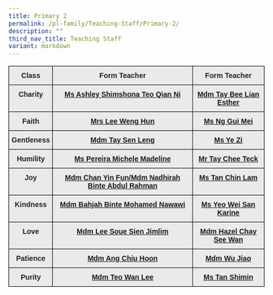 ```yaml
---
title: Primary 2
permalink: /pl-family/Teaching-Staff/Primary-2/
description: ""
third_nav_title: Teaching Staff
variant: markdown
---
```

<style type="text/css">
.tg  {border-collapse:collapse;border-spacing:0;}
.tg td{border-color:black;border-style:solid;border-width:1px;font-family:Arial, sans-serif;font-size:14px;
  overflow:hidden;padding:10px 5px;word-break:normal;}
.tg th{border-color:black;border-style:solid;border-width:1px;font-family:Arial, sans-serif;font-size:14px;
  font-weight:normal;overflow:hidden;padding:10px 5px;word-break:normal;}
.tg .tg-n4qt{background-color:#EAEAEA;color:#222;font-weight:bold;text-align:center;vertical-align:top}
.tg .tg-a7kh{background-color:#EAEAEA;color:#0857AE;font-weight:bold;text-align:center;vertical-align:top}
</style>
<table class="tg">
<thead>
  <tr>
    <th class="tg-n4qt">Class</th>
    <th class="tg-n4qt">Form Teacher</th>
    <th class="tg-n4qt">Form Teacher</th>
  </tr>
</thead>
<tbody>
  <tr>
    <td class="tg-n4qt">Charity</td>
    <td class="tg-a7kh"><a href="mailto:teo_qian_ni_ashley@moe.edu.sg">Ms Ashley Shimshona Teo Qian Ni<span style="font-weight:600;text-decoration:none;color:#0857AE"></span></a></td>
    <td class="tg-a7kh"><a href="mailto:tay_bee_lian_esther@moe.edu.sg">Mdm Tay Bee Lian Esther<span style="font-weight:600;text-decoration:none;color:#0857AE"></span></a></td>
  </tr>
  <tr>
    <td class="tg-n4qt">Faith</td>
    <td class="tg-a7kh"><a href="mailto:">Mrs Lee Weng Hun<span style="font-weight:600;text-decoration:none;color:#0857AE"> </span></a></td>
    <td class="tg-a7kh"><a href="mailto:ng_gui_mei@moe.edu.sg">Ms Ng Gui Mei<span style="font-weight:600;text-decoration:none;color:#0857AE"><span style="font-weight:600;text-decoration:none;color:#0857AE"></span></span></a></td>
  </tr>
  <tr>
    <td class="tg-n4qt">Gentleness</td>
    <td class="tg-a7kh"><a href="mailto:tay_sen_leng@moe.edu.sg">Mdm Tay Sen Leng<span style="font-weight:600;text-decoration:none;color:#0857AE"></span></a></td>
    <td class="tg-a7kh"><a href="mailto:ye_zi@moe.edu.sg">Ms Ye Zi<span style="font-weight:600;text-decoration:none;color:#0857AE"></span></a></td>
  </tr>
  <tr>
    <td class="tg-n4qt">Humility</td>
    <td class="tg-a7kh"><a href="mailto:pereira_michele_madeline@moe.edu.sg">Ms Pereira Michele Madeline<span style="font-weight:600;text-decoration:none;color:#0857AE"></span></a></td>
    <td class="tg-a7kh"><a href="mailto:tay_chee_teck@moe.edu.sg">Mr Tay Chee Teck<span style="font-weight:600;text-decoration:none;color:#0857AE"></span></a></td>
  </tr>
  <tr>
    <td class="tg-n4qt">Joy</td>
    <td class="tg-a7kh"><a href="mailto:">Mdm Chan Yin Fun/Mdm Nadhirah Binte Abdul Rahman<span style="font-weight:600;text-decoration:none;color:#0857AE"><span style="font-weight:600;text-decoration:none;color:#0857AE"></span></span></a></td>
    <td class="tg-a7kh"><a href="mailto:tan_chin_lam@moe.edu.sg">Ms Tan Chin Lam<span style="font-weight:600;text-decoration:none;color:#0857AE"></span></a></td>
  </tr>
  <tr>
    <td class="tg-n4qt">Kindness</td>
    <td class="tg-a7kh"><a href="mailto:bahjah_mohamed_nawawi@moe.edu.sg">Mdm Bahjah Binte Mohamed Nawawi<span style="font-weight:600;text-decoration:none;color:#0857AE"></span></a></td>
    <td class="tg-a7kh"><a href="mailto:yeo_wei_san_karine@moe.edu.sg">Ms Yeo Wei San Karine<span style="font-weight:600;text-decoration:none;color:#0857AE"></span></a></td>
  </tr>
  <tr>
    <td class="tg-n4qt">Love</td>
    <td class="tg-a7kh"><a href="mailto:lee_soue_sien_jimlim@moe.edu.sg">Mdm Lee Soue Sien Jimlim<span style="font-weight:600;text-decoration:none;color:#0857AE"></span></a></td>
    <td class="tg-a7kh"><a href="mailto:hazel_chay_see_wan@moe.edu.sg">Mdm Hazel Chay See Wan<span style="font-weight:600;text-decoration:none;color:#0857AE"><span style="font-weight:600;text-decoration:none;color:#0857AE"></span></span></a></td>
  </tr>
  <tr>
    <td class="tg-n4qt">Patience</td>
    <td class="tg-a7kh"><a href="mailto:ang_chiu_hoon@moe.edu.sg">Mdm Ang Chiu Hoon<span style="font-weight:600;text-decoration:none;color:#0857AE"></span></a></td>
    <td class="tg-a7kh"><a href="mailto:wu_jiao@moe.edu.sg">Mdm Wu Jiao<span style="font-weight:600;text-decoration:none;color:#0857AE"></span></a></td>
  </tr>
  <tr>
    <td class="tg-n4qt">Purity</td>
    <td class="tg-a7kh"><a href="mailto:teo_wan_lee@moe.edu.sg">Mdm Teo Wan Lee<span style="font-weight:600;text-decoration:none;color:#0857AE"></span></a></td>
    <td class="tg-a7kh"><a href="mailto:chen_shimin@moe.edu.sg">Ms Tan Shimin<span style="font-weight:600;text-decoration:none;color:#0857AE"></span></a></td>
  </tr>
</tbody>
</table>